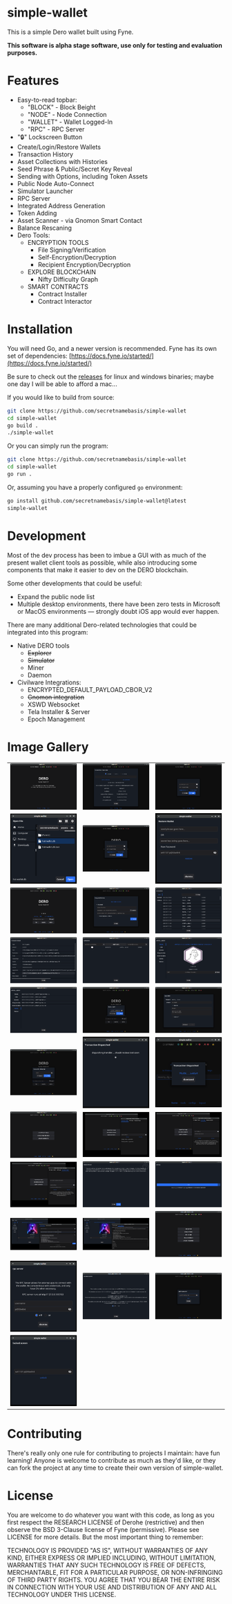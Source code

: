 # simple-wallet

This is a simple Dero wallet built using Fyne.

**This software is alpha stage software, use only for testing and evaluation purposes.**

# Features
- Easy-to-read topbar: 
    - "BLOCK" - Block Beight 
    - "NODE" - Node Connection 
    - "WALLET" - Wallet Logged-In 
    - "RPC" - RPC Server 
- "🔒" Lockscreen Button
- Create/Login/Restore Wallets
- Transaction History
- Asset Collections with Histories
- Seed Phrase & Public/Secret Key Reveal
- Sending with Options, including Token Assets
- Public Node Auto-Connect
- Simulator Launcher
- RPC Server
- Integrated Address Generation
- Token Adding
- Asset Scanner - via Gnomon Smart Contact
- Balance Rescaning
- Dero Tools:
  - ENCRYPTION TOOLS
    - File Signing/Verification
    - Self-Encryption/Decryption
    - Recipient Encryption/Decryption
  - EXPLORE BLOCKCHAIN
    - Nifty Difficulty Graph
  - SMART CONTRACTS
    - Contract Installer
    - Contract Interactor

# Installation

You will need Go, and a newer version is recommended. Fyne has its own set of dependencies: [https://docs.fyne.io/started/](https://docs.fyne.io/started/)

Be sure to check out the [releases](https://github.com/secretnamebasis/simple-wallet/releases) for linux and windows binaries; maybe one day I will be able to afford a mac...  

If you would like to build from source:
```sh
git clone https://github.com/secretnamebasis/simple-wallet
cd simple-wallet
go build .
./simple-wallet
```

Or you can simply run the program:
```sh
git clone https://github.com/secretnamebasis/simple-wallet
cd simple-wallet
go run .
```

Or, assuming you have a properly configured `go` environment:
```sh
go install github.com/secretnamebasis/simple-wallet@latest
simple-wallet
```

# Development

Most of the dev process has been to imbue a GUI with as much of the present wallet client tools as possible, while also introducing some components that make it easier to dev on the DERO blockchain.   

Some other developments that could be useful:
- Expand the public node list
- Multiple desktop environments, there have been zero tests in Microsoft or MacOS environments — strongly doubt iOS app would ever happen.

There are many additional Dero-related technologies that could be integrated into this program:

- Native DERO tools
  - ~~Explorer~~
  - ~~Simulator~~
  - Miner
  - Daemon
- Civilware Integrations:
  - ENCRYPTED_DEFAULT_PAYLOAD_CBOR_V2
  - ~~Gnomon integration~~ 
  - XSWD Websocket
  - Tela Installer & Server
  - Epoch Management

# Image Gallery

| | | |
|---|---|---|
| ![](assets/1-landing.png) | ![](assets/2-connections.png) | ![](assets/3-login.png) |
| ![](assets/3.1-file-explorer.png) | ![](assets/3.2-create.png) | ![](assets/3.3-restore.png) |
| ![](assets/4-home.png) | ![](assets/4.1-integrated-address.png) | ![](assets/4.2-tx_history.png) |
| ![](assets/4.3-tx_detail.png) | ![](assets/4.4-asset_list.png) | ![](assets/4.5-token_detail.png) |
| ![](assets/4.6-asset_history.png) | ![](assets/4.7-keys_check_password.png) | ![](assets/4.8-send.png) |
| ![](assets/4.9-send_password_confirmation.png) | ![](assets/4.10-send_dispatching.png) | ![](assets/4.11-send_dispatched.png) |
| ![](assets/5-tools.png) | ![](assets/5.1-filesign-fileverify.png) | ![](assets/5.3-self-crypt.png) |
| ![](assets/5.4-recipient-crypt.png) | ![](assets/5.6-balance-rescan.png) | ![](assets/5.7-balance-rescan-progress.png) |
| ![](assets/5.8-contract-installer.png) | ![](assets/5.9-contract-interactor.png) | ![](assets/6-configs.png) |
| ![](assets/6.1-rpc-server.png) | ![](assets/6.2-simulator.png) | ![](assets/6.3-update-password.png) |
| ![](assets/7-lockscreen.png) | | |


# Contributing
There's really only one rule for contributing to projects I maintain: have fun learning! Anyone is welcome to contribute as much as they'd like, or they can fork the project at any time to create their own version of simple-wallet.

# License
You are welcome to do whatever you want with this code, as long as you first respect the RESEARCH LICENSE of Derohe (restrictive) and then observe the BSD 3-Clause license of Fyne (permissive). Please see LICENSE for more details. But the most important thing to remember:

TECHNOLOGY IS PROVIDED "AS IS", WITHOUT WARRANTIES OF ANY KIND, EITHER EXPRESS OR IMPLIED INCLUDING, WITHOUT LIMITATION, WARRANTIES THAT ANY SUCH TECHNOLOGY IS FREE OF DEFECTS, MERCHANTABLE, FIT FOR A PARTICULAR PURPOSE, OR NON-INFRINGING OF THIRD PARTY RIGHTS. YOU AGREE THAT YOU BEAR THE ENTIRE RISK IN CONNECTION WITH YOUR USE AND DISTRIBUTION OF ANY AND ALL TECHNOLOGY UNDER THIS LICENSE.

